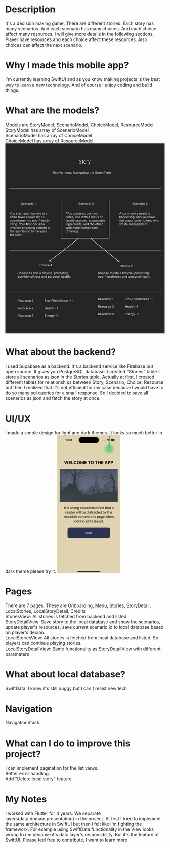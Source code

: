 # Description
It's a decision making game. There are different stories. Each story has many scenarios. And each scenario has many choices. And each choice affect many resources. I will give more details in the following sections.
Player have resources and each choice affect these resources. Also choices can affect the next scenario.

# Why I made this mobile app?
I'm currently learning SwiftUI and as you know making projects is the best way to learn a new technology. And of course I enjoy coding and build things.

# What are the models?
Models are StoryModel, ScenarioModel, ChoiceModel, ResourceModel<br>
StoryModel has array of ScenarioModel<br>
ScenarioModel has array of ChoiceModel<br>
ChoiceModel has array of ResourceModel<br>
![alt Models Relationship](images/models_relationship.png "Models Relationship")<br>

# What about the backend?
I used Supabase as a backend. It's a backend service like Firebase but open source. It gives you PostgreSQL database. I created "Stories" table. I store all scenarios as json in the Stories table. Actually at first, I created different tables for relationships between Story, Scenario, Choice, Resource but then I realized that it's not efficient for my case because I would have to do so many sql queries for a small response. So I decided to save all scenarios as json and fetch the story at once.

# UI/UX
I made a simple design for light and dark themes. It looks so much better in dark theme please try it.
<img src="images/onboarding.png" alt="Onboarding" width="200"/>

# Pages
There are 7 pages. These are Onboarding, Menu, Stories, StoryDetail, LocalStories, LocalStoryDetail, Credits<br>
StoriesView: All stories is fetched from backend and listed.<br>
StoryDetailView: Save story to the local database and show the scenarios, update player's resources, save current scenario id to local database based on player's decion.<br>
LocalStoriesView: All stories is fetched from local database and listed. So players can continue playing stories.<br>
LocalStoryDetailView: Same functionality as StoryDetailView with different parameters

# What about local database?
SwiftData. I know it's still buggy but I can't resist new tech

# Navigation
NavigationStack

# What can I do to improve this project?
I can implement pagination for the list views.<br>
Better error handling.<br>
Add "Delete local story" feature

# My Notes
I worked with Flutter for 4 years. We separate layers(data,domain,presentation) in the project. At first I tried to implement the same architecture in SwiftUI but then I felt like I'm fighting the framework. For example using SwiftData functionality in the View looks wrong to me because it's data layer's responsibility. But it's the feature of SwiftUI.
Please feel free to contribute, I want to learn more

